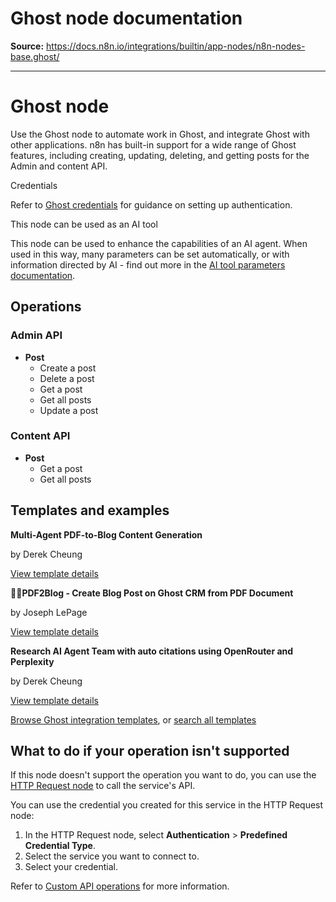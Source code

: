 # Ghost node documentation

**Source:** https://docs.n8n.io/integrations/builtin/app-nodes/n8n-nodes-base.ghost/

---

# Ghost node

Use the Ghost node to automate work in Ghost, and integrate Ghost with other applications. n8n has built-in support for a wide range of Ghost features, including creating, updating, deleting, and getting posts for the Admin and content API.

Credentials

Refer to [Ghost credentials](../../credentials/ghost/) for guidance on setting up authentication.

This node can be used as an AI tool

This node can be used to enhance the capabilities of an AI agent. When used in this way, many parameters can be set automatically, or with information directed by AI - find out more in the [AI tool parameters documentation](../../../../advanced-ai/examples/using-the-fromai-function/).

## Operations

### Admin API

- **Post**
  - Create a post
  - Delete a post
  - Get a post
  - Get all posts
  - Update a post

### Content API

- **Post**
  - Get a post
  - Get all posts

## Templates and examples

**Multi-Agent PDF-to-Blog Content Generation**

by Derek Cheung

[View template details](https://n8n.io/workflows/2457-multi-agent-pdf-to-blog-content-generation/)

**📄🌐PDF2Blog - Create Blog Post on Ghost CRM from PDF Document**

by Joseph LePage

[View template details](https://n8n.io/workflows/2522-pdf2blog-create-blog-post-on-ghost-crm-from-pdf-document/)

**Research AI Agent Team with auto citations using OpenRouter and Perplexity**

by Derek Cheung

[View template details](https://n8n.io/workflows/2607-research-ai-agent-team-with-auto-citations-using-openrouter-and-perplexity/)

[Browse Ghost integration templates](https://n8n.io/integrations/ghost/), or [search all templates](https://n8n.io/workflows/)

## What to do if your operation isn't supported

If this node doesn't support the operation you want to do, you can use the [HTTP Request node](../../core-nodes/n8n-nodes-base.httprequest/) to call the service's API.

You can use the credential you created for this service in the HTTP Request node:

1. In the HTTP Request node, select **Authentication** > **Predefined Credential Type**.
2. Select the service you want to connect to.
3. Select your credential.

Refer to [Custom API operations](../../../custom-operations/) for more information.
